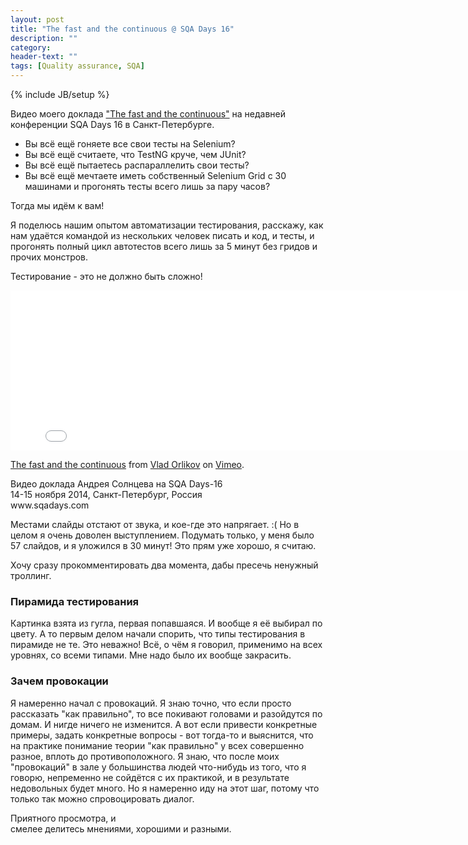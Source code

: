 ```yaml
---
layout: post
title: "The fast and the continuous @ SQA Days 16"
description: ""
category:
header-text: ""
tags: [Quality assurance, SQA]
---
```

{% include JB/setup %}

Видео моего доклада ["The fast and the continuous"](http://sqadays.com/ru/talk/25882) на недавней конференции SQA Days 16 в Санкт-Петербурге.

* Вы всё ещё гоняете все свои тесты на Selenium?
* Вы всё ещё считаете, что TestNG круче, чем JUnit?
* Вы всё ещё пытаетесь распараллелить свои тесты?
* Вы всё ещё мечтаете иметь собственный Selenium Grid с 30 машинами и прогонять тесты всего лишь за пару часов?

Тогда мы идём к вам!

Я поделюсь нашим опытом автоматизации тестирования, расскажу, как нам удаётся командой из нескольких человек писать и код, и тесты, и прогонять полный цикл автотестов всего лишь за 5 минут без гридов и прочих монстров.

Тестирование - это не должно быть сложно!

<div class="video"><iframe src="//player.vimeo.com/video/114339032" width="800" height="256" frameborder="0" webkitallowfullscreen mozallowfullscreen allowfullscreen></iframe> <p><a href="http://vimeo.com/114339032">The fast and the continuous</a> from <a href="http://vimeo.com/orlikov">Vlad Orlikov</a> on <a href="https://vimeo.com">Vimeo</a>.</p> <p>Видео доклада Андрея Солнцева на SQA Days-16<br /> 14-15 ноября 2014, Санкт-Петербург, Россия<br /> www.sqadays.com</p></div>

Местами слайды отстают от звука, и кое-где это напрягает. :(
Но в целом я очень доволен выступлением. Подумать только, у меня было 57 слайдов, и я уложился в 30 минут! 
Это прям уже хорошо, я считаю. 

Хочу сразу прокомментировать два момента, дабы пресечь ненужный троллинг.

### Пирамида тестирования 

Картинка взята из гугла, первая попавшаяся. И вообще я её выбирал по цвету. А то первым делом начали 
спорить, что типы тестирования в пирамиде не те. Это неважно! Всё, о чём я говорил, применимо на всех уровнях, со всеми
типами. Мне надо было их вообще закрасить.

### Зачем провокации
 
Я намеренно начал с провокаций. Я знаю точно, что если просто рассказать "как правильно", то все покивают головами
и разойдутся по домам. И нигде ничего не изменится. А вот если привести конкретные примеры, задать конкретные вопросы - 
вот тогда-то и выяснится, что на практике понимание теории "как правильно" у всех совершенно разное, вплоть до 
противоположного. Я знаю, что после моих "провокаций" в зале у большинства людей что-нибудь из того, что я говорю,
непременно не сойдётся с их практикой, и в результате недовольных будет много. Но я намеренно иду на этот шаг, потому
что только так можно спровоцировать диалог. 
 
Приятного просмотра, и <br/>
смелее делитесь мнениями, хорошими и разными.

<br/>
